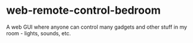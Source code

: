 # web-remote-control-bedroom
A web GUI where anyone can control many gadgets and other stuff in my room - lights, sounds, etc.
